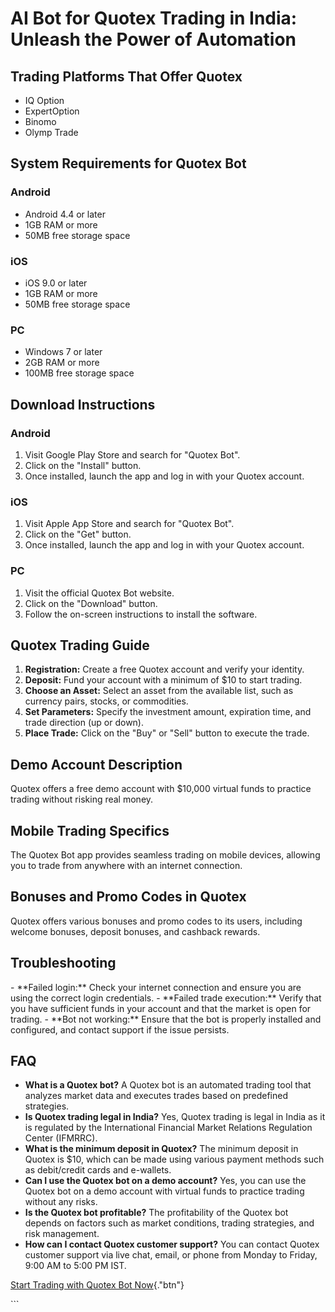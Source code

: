 # AI Bot for Quotex Trading in India: Unleash the Power of Automation

## Trading Platforms That Offer Quotex

-   IQ Option
-   ExpertOption
-   Binomo
-   Olymp Trade

## System Requirements for Quotex Bot

### Android

-   Android 4.4 or later
-   1GB RAM or more
-   50MB free storage space

### iOS

-   iOS 9.0 or later
-   1GB RAM or more
-   50MB free storage space

### PC

-   Windows 7 or later
-   2GB RAM or more
-   100MB free storage space

## Download Instructions

### Android

1.  Visit Google Play Store and search for "Quotex Bot".
2.  Click on the "Install" button.
3.  Once installed, launch the app and log in with your Quotex account.

### iOS

1.  Visit Apple App Store and search for "Quotex Bot".
2.  Click on the "Get" button.
3.  Once installed, launch the app and log in with your Quotex account.

### PC

1.  Visit the official Quotex Bot website.
2.  Click on the "Download" button.
3.  Follow the on-screen instructions to install the software.

## Quotex Trading Guide

1.  **Registration:** Create a free Quotex account and verify your
    identity.
2.  **Deposit:** Fund your account with a minimum of \$10 to start
    trading.
3.  **Choose an Asset:** Select an asset from the available list, such
    as currency pairs, stocks, or commodities.
4.  **Set Parameters:** Specify the investment amount, expiration time,
    and trade direction (up or down).
5.  **Place Trade:** Click on the "Buy" or "Sell" button to
    execute the trade.

## Demo Account Description

Quotex offers a free demo account with \$10,000 virtual funds to
practice trading without risking real money.

## Mobile Trading Specifics

The Quotex Bot app provides seamless trading on mobile devices, allowing
you to trade from anywhere with an internet connection.

## Bonuses and Promo Codes in Quotex

Quotex offers various bonuses and promo codes to its users, including
welcome bonuses, deposit bonuses, and cashback rewards.

## Troubleshooting

\- \*\*Failed login:\*\* Check your internet connection and ensure you
are using the correct login credentials. - \*\*Failed trade
execution:\*\* Verify that you have sufficient funds in your account and
that the market is open for trading. - \*\*Bot not working:\*\* Ensure
that the bot is properly installed and configured, and contact support
if the issue persists.

## FAQ

-   **What is a Quotex bot?** A Quotex bot is an automated trading tool
    that analyzes market data and executes trades based on predefined
    strategies.
-   **Is Quotex trading legal in India?** Yes, Quotex trading is legal
    in India as it is regulated by the International Financial Market
    Relations Regulation Center (IFMRRC).
-   **What is the minimum deposit in Quotex?** The minimum deposit in
    Quotex is \$10, which can be made using various payment methods such
    as debit/credit cards and e-wallets.
-   **Can I use the Quotex bot on a demo account?** Yes, you can use the
    Quotex bot on a demo account with virtual funds to practice trading
    without any risks.
-   **Is the Quotex bot profitable?** The profitability of the Quotex
    bot depends on factors such as market conditions, trading
    strategies, and risk management.
-   **How can I contact Quotex customer support?** You can contact
    Quotex customer support via live chat, email, or phone from Monday
    to Friday, 9:00 AM to 5:00 PM IST.

[Start Trading with Quotex Bot
Now](\%22https://traff.sbs/brokerqxlid\%22){."btn"}

\`\`\`

